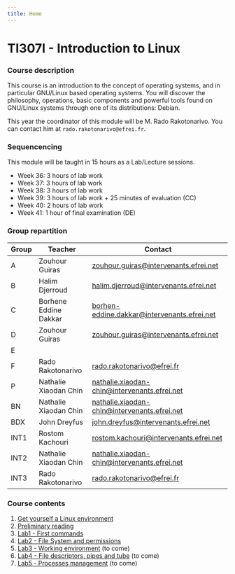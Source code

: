 ```yaml
---
title: Home
---
```


# TI307I - Introduction to Linux

### Course description

This course is an introduction to the concept of operating systems, and in particular GNU/Linux based operating systems. You will discover the philosophy, operations, basic components and powerful tools found on GNU/Linux systems through one of its distributions: Debian.

This year the coordinator of this module will be M. Rado Rakotonarivo. You can contact him at `rado.rakotonarivo@efrei.fr`.

### Sequencencing

This module will be taught in 15 hours as a Lab/Lecture sessions.

-   Week 36: 3 hours of lab work
-   Week 37: 3 hours of lab work
-   Week 38: 3 hours of lab work
-   Week 39: 3 hours of lab work + 25 minutes of evaluation (CC)
-   Week 40: 2 hours of lab work
-   Week 41: 1 hour of final examination (DE)

### Group repartition

| Group     | Teacher                   | Contact    |
|-----------|---------------------------|------------|
| A         | Zouhour Guiras            | zouhour.guiras@intervenants.efrei.net           |
| B         | Halim Djerroud            | halim.djerroud@intervenants.efrei.net       |
| C         | Borhene Eddine Dakkar     | borhen-eddine.dakkar@intervenants.efrei.net       |
| D         | Zouhour Guiras            | zouhour.guiras@intervenants.efrei.net       |
| E         |                           |        |
| F         | Rado Rakotonarivo         | rado.rakotonarivo@efrei.fr       |
| P         | Nathalie Xiaodan Chin     | nathalie.xiaodan-chin@intervenants.efrei.net       |
| BN        | Nathalie Xiaodan Chin     | nathalie.xiaodan-chin@intervenants.efrei.net       |
| BDX       | John Dreyfus              | john.dreyfus@intervenants.efrei.net       |
| INT1      | Rostom Kachouri           | rostom.kachouri@intervenants.efrei.net        |
| INT2      | Nathalie Xiaodan Chin     | nathalie.xiaodan-chin@intervenants.efrei.net       |
| INT3      | Rado Rakotonarivo         | rado.rakotonarivo@efrei.fr       |



### Course contents
1. [Get yourself a Linux environment](./contents/installation-wsl.md)
2. [Preliminary reading](./contents/preliminary-reading.md)
3. [Lab1 - First commands](./contents/tp1.md)
4. [Lab2 - File System and permissions](./contents/tp2.md)
5. [Lab3 - Working environment](#) (to come)
6. [Lab4 - File descriptors, pipes and tube](#) (to come)
7. [Lab5 - Processes management](#) (to come)
